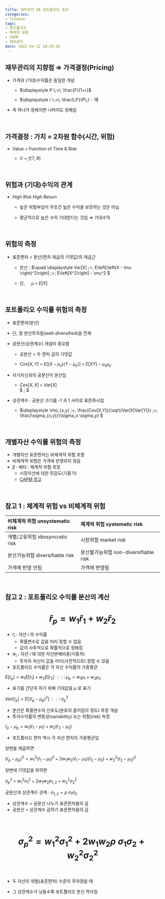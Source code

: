 ```yaml
---
title: 재무관리 08 포트폴리오 효과
categories: 
- finance
tags:
- 포트폴리오
- 체계적 위험
- CAPM
- 재무관리
date: 2022-04-12 10:50:20
---
```


## 재무관리의 지향점 $\Rightarrow$ 가격결정(Pricing)

- 가격과 (기대)수익률은 동일한 개념

  - $\displaystyle P \;=\; \frac{F}{1+r}$

  - $\displaystyle r \;=\; \frac{\;F}{P\;} - 1$

- 즉 하나가 정해지면 나머지도 정해짐

<br>

## 가격결정 : 가치 = 2차원 함수(시간, 위험)

- Value = Function of Time & Risk
  
  - $V = f(T, R)$

<br>

## 위험과 (기대)수익의 관계

- *High Risk High Return*

  - 높은 위험부담이 무조건 높은 수익을 보장하는 것은 아님

  - 평균적으로 높은 수익 기대한다는 것임 $\Rightarrow$ 기대수익

<br>

## 위험의 측정

- 표준편차 = 분산(편차 제곱의 기댓값)의 제곱근

  - 분산 : $\quad \displaystyle Var[X] \;=\; E\left[\left(X - \mu \right)^2\right] \;=\; E\left[X^2\right] - \mu^2 $

  - 단, $\quad \mu \;=\; E[X]$

<br>

## 포트폴리오 수익률 위험의 측정

- 표준편차(분산)
- 단, 잘 분산투자됨(well-diversified)을 전제
- 공분산(상관계수) 개념이 중요함
  - 공분산 = 두 편차 곱의 기댓값

  - $\displaystyle Cov[X,Y] \;=\; E\left[\left(X - \mu_x \right)\left(Y - \mu_y \right)\right] \;=\; E\left[XY\right] - \mu_x \mu_y$

- 자기자신과의 공분산이 분산임
  - $Cov[X,X] \;=\; Var[X]$  
$ \; $
- 상관계수 : 공분산 크기를 -1 과 1 사이로 표준화시킴

  - $\displaystyle \rho_{x,y} \;=\; \frac{Cov[X,Y]}{\sqrt{Var[X]Var[Y]}} \;=\; \frac{\sigma_{x,y}}{\sigma_x \sigma_y} $


<br>

## 개별자산 수익률 위험의 측정

- 개별자산 표준편차는 비체계적 위험 포함
- 비체계적 위험은 가격에 반영되지 않음
- $\beta$ : 베타 : 체계적 위험 측정
  - 시장자산에 대한 민감도(기울기)
  - [CAPM 참고](/finance/capm)

<br>

## 참고 1 : 체계적 위험 vs 비체계적 위험

| 비체계적 위험 unsystematic risk | 체계적 위험 systematic risk |
|:---|:---|
| 개별/고유위험 idiosyncratic risk | 시장위험 market risk |
| 분산가능위험 diversifiable risk | 분산불가능위험 non-diversifiable risk |
| 가격에 반영 안됨 | 가격에 반영됨 |

<br>

## 참고 2 : 포트폴리오 수익률 분산의 계산

# $$\tilde{r}_p = w_1\tilde{r}_1 + w_2\tilde{r}_2$$

- $\tilde{r}_i$ : 자산 $i$ 의 수익률
  - 확률변수로 값을 미리 정할 수 없음
  - 값이 사후적으로 확률적으로 정해짐
- $w_i$ : 자산 $i$ 에 대한 자산분배비중(가중치)
  - 투자자 자신이 값을 미리(사전적으로) 정할 수 있음
- 포트폴리오 수익률은 각 자산 수익률의 가중평균

$E[\tilde{r}_p] = w_1E[\tilde{r}_1] + w_2E[\tilde{r}_2] \; ::: \;\mu_p = w_1\mu_1 + w_2\mu_2$

- 표기를 간단히 하기 위해 기대값을 $\mu$ 로 표기

$Var[\tilde{r}_p] = E[(\tilde{r}_p - \mu_p)^2] \; ::: \;\sigma_p^2$

- 분산은 확률변수의 산포도(분포의 흩어짐의 정도) 측정 개념
- 투자수익률의 변동성(variability) 또는 위험(risk) 측정

$\tilde{r}_p - \mu_p = w_1(\tilde{r}_1 - \mu_1) + w_2(\tilde{r}_2 - \mu_2)$

- 포트폴리오 편차 역시 각 자산 편차의 가중평균임

양변을 제곱하면

$( \tilde{r}_p - \mu_p )^2 = w_1^2 ( \tilde{r}_1 - \mu_1 )^2 +
2w_1w_2 ( \tilde{r}_1 - \mu_1 ) ( \tilde{r}_2 - \mu_2 ) + w_2^2 ( \tilde{r}_2 - \mu_2 )^2$

양변에 기댓값을 취하면

$\sigma_p^2 \; = \; w_1^2\sigma_1^2 +2w_1w_2\sigma_{1,2} + w_2^2\sigma_2^2$

공분산과 상관계수 관계 : $\sigma_{1,2} = \rho\;\sigma_1\sigma_2$

- 상관계수 = 공분산 나누기 표준편차들의 곱
- 공분산 = 상관계수 곱하기 표준편차들의 곱

<br>

# $$ \sigma_p^2 = w_1^2\sigma_1^2 + 2w_1w_2\rho\;\sigma_1\sigma_2 + w_2^2\sigma_2^2 $$

<br>

- 두 자산의 위험(표준편차) 수준이 주어졌을 때

- 그 상관계수가 낮을수록 포트폴리오 분산 작아짐

<br>